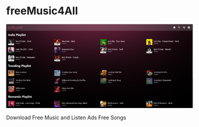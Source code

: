# freeMusic4All 

![freeMusic4All_screenshot](src\assets\images\freeMusic4All_screenshot.png)

Download Free Music and Listen Ads Free Songs
